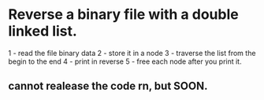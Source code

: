 # Reverse a binary file with a double linked list.
1 - read the file binary data
2 - store it in a node
3 - traverse the list from the begin to the end 
4 - print in reverse
5 - free each node after you print it.

## cannot realease the code rn, but SOON.
